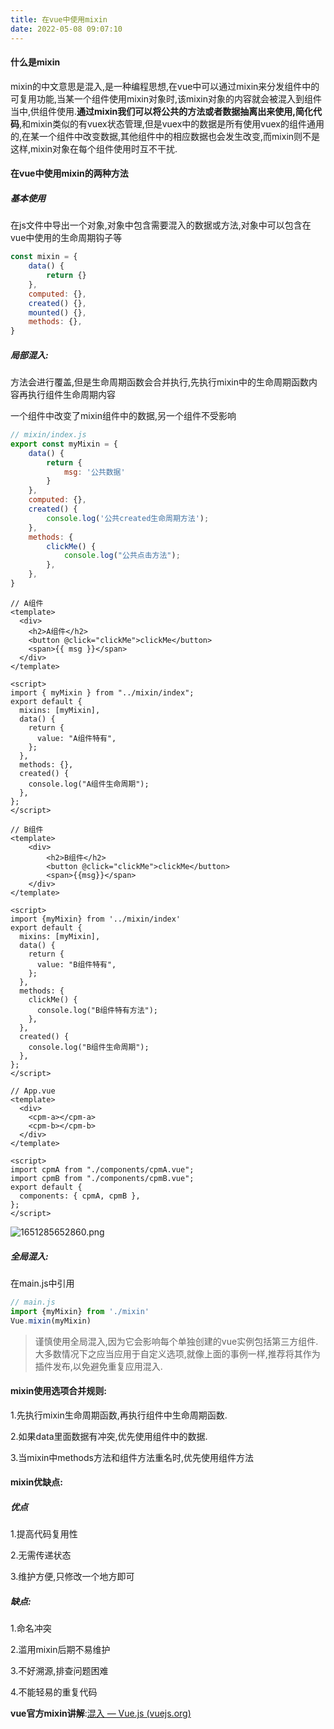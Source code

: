 ```yaml
---
title: 在vue中使用mixin
date: 2022-05-08 09:07:10
---
```



#### 什么是mixin

mixin的中文意思是混入,是一种编程思想,在vue中可以通过mixin来分发组件中的可复用功能,当某一个组件使用mixin对象时,该mixin对象的内容就会被混入到组件当中,供组件使用.**通过mixin我们可以将公共的方法或者数据抽离出来使用,简化代码**,和mixin类似的有vuex状态管理,但是vuex中的数据是所有使用vuex的组件通用的,在某一个组件中改变数据,其他组件中的相应数据也会发生改变,而mixin则不是这样,mixin对象在每个组件使用时互不干扰.



#### 在vue中使用mixin的两种方法

##### 基本使用

在js文件中导出一个对象,对象中包含需要混入的数据或方法,对象中可以包含在vue中使用的生命周期钩子等

~~~javascript
const mixin = {
    data() {
        return {}
    },
    computed: {},
    created() {},
    mounted() {},
    methods: {},
}
~~~

##### 局部混入:

方法会进行覆盖,但是生命周期函数会合并执行,先执行mixin中的生命周期函数内容再执行组件生命周期内容

一个组件中改变了mixin组件中的数据,另一个组件不受影响

~~~javascript
// mixin/index.js
export const myMixin = {
    data() {
        return {
            msg: '公共数据'
        }
    },
    computed: {},
    created() {
        console.log('公共created生命周期方法');
    },
    methods: {
        clickMe() {
            console.log("公共点击方法");
        },
    },
}
~~~

~~~vue
// A组件
<template>
  <div>
    <h2>A组件</h2>
    <button @click="clickMe">clickMe</button>
    <span>{{ msg }}</span>
  </div>
</template>

<script>
import { myMixin } from "../mixin/index";
export default {
  mixins: [myMixin],
  data() {
    return {
      value: "A组件特有",
    };
  },
  methods: {},
  created() {
    console.log("A组件生命周期");
  },
};
</script>
~~~

~~~vue
// B组件
<template>
    <div>
        <h2>B组件</h2>
        <button @click="clickMe">clickMe</button>
        <span>{{msg}}</span>
    </div>
</template>

<script>
import {myMixin} from '../mixin/index'
export default {
  mixins: [myMixin],
  data() {
    return {
      value: "B组件特有",
    };
  },
  methods: {
    clickMe() {
      console.log("B组件特有方法");
    },
  },
  created() {
    console.log("B组件生命周期");
  },
};
</script>
~~~

~~~vue
// App.vue
<template>
  <div>
    <cpm-a></cpm-a>
    <cpm-b></cpm-b>
  </div>
</template>

<script>
import cpmA from "./components/cpmA.vue";
import cpmB from "./components/cpmB.vue";
export default {
  components: { cpmA, cpmB },
};
</script>

~~~

![1651285652860.png](https://s2.loli.net/2022/04/30/H2RzLoZdfEX1uUj.png)



##### 全局混入:

在main.js中引用

~~~JavaScript
// main.js
import {myMixin} from './mixin'
Vue.mixin(myMixin)
~~~




> 谨慎使用全局混入,因为它会影响每个单独创建的vue实例包括第三方组件.大多数情况下之应当应用于自定义选项,就像上面的事例一样,推荐将其作为插件发布,以免避免重复应用混入.





#### mixin使用选项合并规则:

1.先执行mixin生命周期函数,再执行组件中生命周期函数.

2.如果data里面数据有冲突,优先使用组件中的数据.

3.当mixin中methods方法和组件方法重名时,优先使用组件方法



#### mixin优缺点:

##### 优点

1.提高代码复用性

2.无需传递状态

3.维护方便,只修改一个地方即可

##### 缺点:

1.命名冲突

2.滥用mixin后期不易维护

3.不好溯源,排查问题困难

4.不能轻易的重复代码



**vue官方mixin讲解**:[混入 — Vue.js (vuejs.org)](https://cn.vuejs.org/v2/guide/mixins.html#基础)